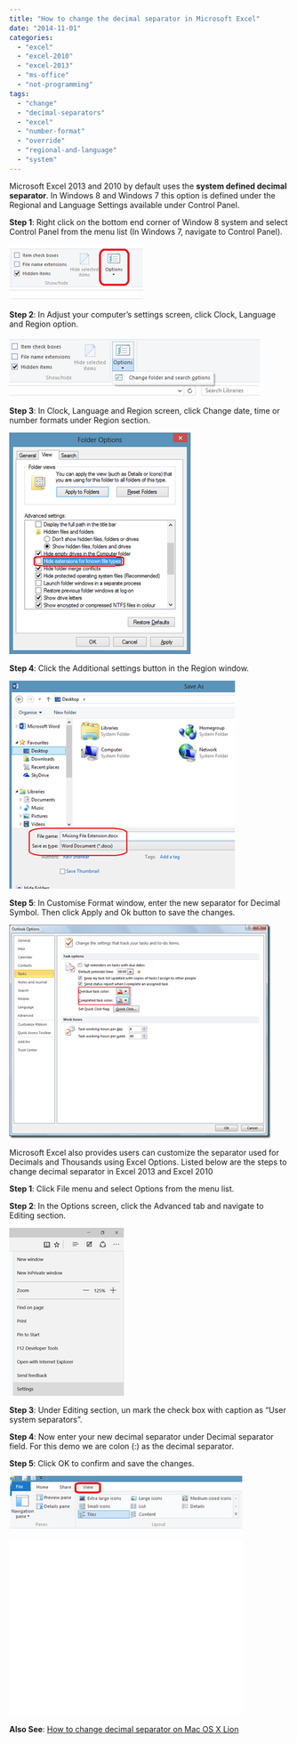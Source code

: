 ```yaml
---
title: "How to change the decimal separator in Microsoft Excel"
date: "2014-11-01"
categories: 
  - "excel"
  - "excel-2010"
  - "excel-2013"
  - "ms-office"
  - "not-programming"
tags: 
  - "change"
  - "decimal-separators"
  - "excel"
  - "number-format"
  - "override"
  - "regional-and-language"
  - "system"
---
```


Microsoft Excel 2013 and 2010 by default uses the **system defined decimal separator**. In Windows 8 and Windows 7 this option is defined under the Regional and Language Settings available under Control Panel.

**Step 1**: Right click on the bottom end corner of Window 8 system and select Control Panel from the menu list (In Windows 7, navigate to Control Panel).

[![Windows 8 Control Panel](images/image_thumb2.png "Windows 8 Control Panel")](http://blogmines.com/blog/wp-content/uploads/2013/07/image2.png)

**Step 2**: In Adjust your computer’s settings screen, click Clock, Language and Region option.

[![Windows 8, Clock Language and Region](images/image_thumb3.png "Windows 8, Clock Language and Region")](http://blogmines.com/blog/wp-content/uploads/2013/07/image3.png)

**Step 3**: In Clock, Language and Region screen, click Change date, time or number formats under Region section.

[![Change date, time or number formats on Windows 8](images/image_thumb4.png "Change date, time or number formats on Windows 8")](http://blogmines.com/blog/wp-content/uploads/2013/07/image4.png)

**Step 4**: Click the Additional settings button in the Region window.

[![Additional Settings on Windows 8](images/image_thumb5.png "Additional Settings on Windows 8")](http://blogmines.com/blog/wp-content/uploads/2013/07/image5.png)

**Step 5**: In Customise Format window, enter the new separator for Decimal Symbol. Then click Apply and Ok button to save the changes.

[![Customize Decimal Symbol in Windows](images/image_thumb6.png "Customize Decimal Symbol in Windows")](http://blogmines.com/blog/wp-content/uploads/2013/07/image6.png)

Microsoft Excel also provides users can customize the separator used for Decimals and Thousands using Excel Options. Listed below are the steps to change decimal separator in Excel 2013 and Excel 2010

**Step 1**: Click File menu and select Options from the menu list.

**Step 2**: In the Options screen, click the Advanced tab and navigate to Editing section.

[![Decimal Separator Excel 2013 and Excel 2010](images/2_image_thumb.png "Decimal Separator Excel 2013 and Excel 2010")](http://blogmines.com/blog/wp-content/uploads/2013/07/image.png)

**Step 3**: Under Editing section, un mark the check box with caption as “User system separators”.

**Step 4**: Now enter your new decimal separator under Decimal separator field. For this demo we are colon (:) as the decimal separator.

**Step 5**: Click OK to confirm and save the changes.

[![Use System Separators - Excel 2013 and Excel 2010](images/image_thumb1.png "Use System Separators - Excel 2013 and Excel 2010")](http://blogmines.com/blog/wp-content/uploads/2013/07/image1.png) 

<iframe src="//www.youtube.com/embed/5nkXzumshUA" allowfullscreen width="420" height="315" frameborder="0"></iframe>

**Also See**: [How to change decimal separator on Mac OS X Lion](http://blogmines.com/blog/how-to-change-decimal-separator-on-mac-os-x-lion/)
